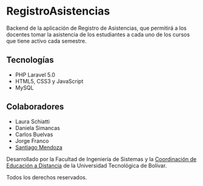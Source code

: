 # RegistroAsistencias
Backend de la aplicación de Registro de Asistencias, que permitirá a los docentes tomar la asistencia de los estudiantes a cada uno de los cursos que tiene activo cada semestre.

## Tecnologías

- PHP Laravel 5.0
- HTML5, CSS3 y JavaScript
- MySQL

## Colaboradores

- Laura Schiatti
- Daniela Simancas
- Carlos Buelvas
- Jorge Franco
- [Santiago Mendoza](http://www.santiagomendoza.org)

Desarrollado por la Facultad de Ingeniería de Sistemas y la [Coordinación de Educación a Distancia](http://www.utbvirtual.edu.co)  de la Universidad Tecnológica de Bolívar.

Todos los derechos reservados.

  
